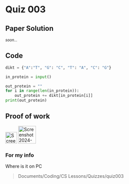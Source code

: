 # Quiz 003

## Paper Solution
<sub> _soon..._ </sub>

## Code 

```.py
dikt = {"A":"T", "G": "C", "T": "A", "C": "G"}

in_protein = input()

out_protein = ""
for i in range(len(in_protein)):
    out_protein += dikt[in_protein[i]]
print(out_protein)
```

## Proof of work

<img width="36" alt="Screenshot 2024-09-11 at 23 09 23" src="https://github.com/user-attachments/assets/8be4a887-489f-438f-962a-2e0d825c9063">
<img width="55" alt="Screenshot 2024-09-11 at 23 09 01" src="https://github.com/user-attachments/assets/19e64ad1-1980-418e-9280-16eb8dea4545">


### For my info
Where is it on PC
>Documents/Coding/CS Lessons/Quizzes/quiz003
